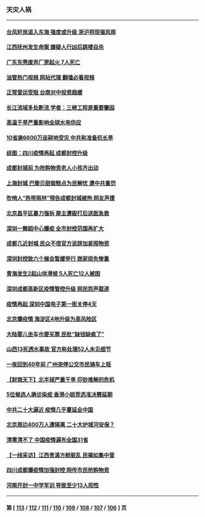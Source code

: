 ### 天灾人祸
---
#### [台风轩岚诺入东海 强度或升级 浙沪将现强风雨](../../pages/ncid280/n13816577.md?09031645) 
#### [江西抚州发生命案 嫌疑人行凶后跳楼自杀](../../pages/ncid280/n13816655.md?09031645) 
#### [广东东莞废弃厂房起火 7人死亡](../../pages/ncid280/n13816543.md?09031645) 
#### [油管热门视频 网站代理 翻墙必看视频](http://209.222.30.114:81/youtube.html?09031645)
#### [正常营运受阻 台商对中投资趋缓](../../pages/ncid280/n13816456.md?09031645) 
#### [长江流域多处断流 学者：三峡工程是重要肇因](../../pages/ncid280/n13816295.md?09031645) 
#### [高温干旱严重影响全球水电供应](../../pages/ncid280/n13815950.md?09031645) 
#### [10省逾6600万亩耕地受灾 中共称准备抗长旱](../../pages/ncid280/n13815968.md?09031645) 
#### [组图：四川疫情再起 成都封控升级](../../pages/ncid280/n13816046.md?09031645) 
#### [成都封城前 为抢购物资老人小孩齐出动](../../pages/ncid280/n13815858.md?09031645) 
#### [上海封城 巴黎贝甜做糕点为民解忧 遭中共重罚](../../pages/ncid280/n13815676.md?09031645) 
#### [吹哨人“热带雨林”预告成都封城被拘 网友声援](../../pages/ncid280/n13815388.md?09031645) 
#### [北京昌平区暴力强拆 屋主遭殴打后送医急救](../../pages/ncid280/n13815576.md?09031645) 
#### [深圳一舞蹈中心爆疫 全市封控范围再扩大](../../pages/ncid280/n13815419.md?09031645) 
#### [成都几近封城 民众不信官方说辞加紧囤物资](../../pages/ncid280/n13815284.md?09031645) 
#### [深圳封控致六个展会暂缓举行 商家损失惨重](../../pages/ncid280/n13815143.md?09031645) 
#### [青海发生2起山体滑坡 5人死亡12人被困](../../pages/ncid280/n13814999.md?09031645) 
#### [深圳成都高新区疫情管控升级 网民怨声载道](../../pages/ncid280/n13814399.md?09031645) 
#### [疫情再起 深圳中国电子第一街关停4天](../../pages/ncid280/n13814373.md?09031645) 
#### [北京爆疫情 海淀区4地升级为高风险区](../../pages/ncid280/n13814527.md?09031645) 
#### [大陆婴儿坐车也要买票 民批“缺钱缺疯了”](../../pages/ncid280/n13814495.md?09031645) 
#### [山西13死透水事故 官方称处理52人未见细节](../../pages/ncid280/n13814417.md?09031645) 
#### [一夜回到40年前 广州突停公交市民骑车上班](../../pages/ncid280/n13814287.md?09031645) 
#### [【财商天下】北半球严重干旱 印钞难解的危机](../../pages/ncid280/n13814000.md?09031645) 
#### [5位候选人确诊染疫 香港小姐竞选准决赛延期](../../pages/ncid280/n13814005.md?09031645) 
#### [中共二十大逼近 疫情几乎蔓延全中国](../../pages/ncid280/n13813991.md?09031645) 
#### [北京周边400万人遭隔离 二十大护城河安保？](../../pages/ncid280/n13813870.md?09031645) 
#### [清零清不了 中国疫情遍布全国31省](../../pages/ncid280/n13813867.md?09031645) 
#### [【一线采访】江西贵溪方舱脏乱 民揭如集中营](../../pages/ncid280/n13813251.md?09031645) 
#### [四川成都爆疫情加强封控 网传市民抢购物资](../../pages/ncid280/n13813588.md?09031645) 
#### [河南开封一中学军训 导致至少13人阳性](../../pages/ncid280/n13813702.md?09031645) 

---
#### 第 [ [113](./113.md?09031645) / [112](./112.md?09031645) / [111](./111.md?09031645) / [110](./110.md?09031645) / [109](./109.md?09031645) / [108](./108.md?09031645) / [107](./107.md?09031645) / [106](./106.md?09031645) ] 页

